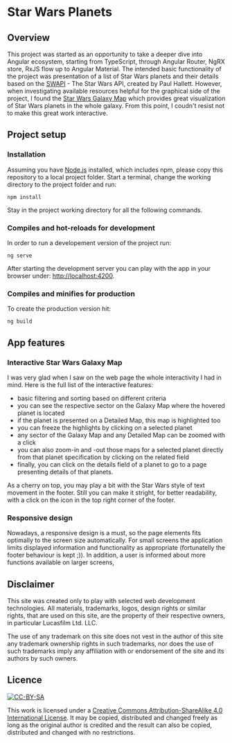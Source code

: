 # Star Wars Planets

## Overview
This project was started as an opportunity to take a deeper dive into Angular ecosystem, starting from TypeScript, through Angular Router, NgRX store, RxJS flow up to Angular Material. The intended basic functionality of the project was presentation of a list of Star Wars planets and their details based on the [SWAPI](https://swapi.co/) - The Star Wars API, created by Paul Hallett. However, when investigating available resources helpful for the graphical side of the project, I found the [Star Wars Galaxy Map](https://wrvh.home.xs4all.nl/galaxymap/index.html) which provides great visualization of Star Wars planets in the whole galaxy. From this point, I coudn't resist not to make this great work interactive.


## Project setup

### Installation
Assuming you have [Node.js](https://nodejs.org/en/) installed, which includes npm, please copy this repository to a local project folder. Start a terminal, change the working directory to the project folder and run:
```
npm install
```
Stay in the project working directory for all the following commands.

### Compiles and hot-reloads for development
In order to run a developement version of the project run:
```
ng serve
```
After starting the development server you can play with the app in your browser under: <http://localhost:4200>.

### Compiles and minifies for production
To create the production version hit:
```
ng build
```

## App features

### Interactive Star Wars Galaxy Map
I was very glad when I saw on the web page the whole interactivity I had in mind. Here is the full list of the interactive features:
- basic filtering and sorting based on different criteria
- you can see the respective sector on the Galaxy Map where the hovered planet is located
- if the planet is presented on a Detailed Map, this map is highlighted too
- you can freeze the highlights by clicking on a selected planet
- any sector of the Galaxy Map and any Detailed Map can be zoomed with a click
- you can also zoom-in and -out those maps for a selected planet directly from that planet specification by clicking on the related field
- finally, you can click on the details field of a planet to go to a page presenting details of that planets.

As a cherry on top, you may play a bit with the Star Wars style of text movement in the footer. Still you can make it stright, for better readability, with a click on the icon in the top right corner of the footer.

### Responsive design
Nowadays, a responsive design is a must, so the page elements fits optimally to the screen size automatically. For small screens the application limits displayed information and functionality as appropriate (fortunatelly the footer behaviour is kept ;)). In addition, a user is informed about more functions available on larger screens,

## Disclaimer
This site was created only to play with selected web development technologies. All materials, trademarks, logos, design rights or similar rights, that are used on this site, are the property of their respective owners, in particular Lucasfilm Ltd. LLC.

The use of any trademark on this site does not vest in the author of this site any trademark ownership rights in such trademarks, nor does the use of such trademarks imply any affiliation with or endorsement of the site and its authors by such owners.

## Licence
[![CC-BY-SA](https://i.creativecommons.org/l/by-sa/4.0/80x15.png)](http://creativecommons.org/licenses/by-sa/4.0/)

This work is licensed under a [Creative Commons Attribution-ShareAlike 4.0 International License](http://creativecommons.org/licenses/by-sa/4.0/). It may be copied, distributed and changed freely as long as the original author is credited and the result can also be copied, distributed and changed with no restrictions.
